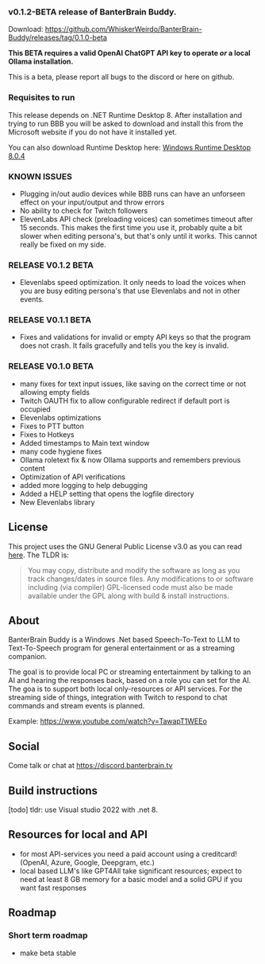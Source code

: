 ### v0.1.2-BETA release of BanterBrain Buddy.
Download: https://github.com/WhiskerWeirdo/BanterBrain-Buddy/releases/tag/0.1.0-beta

**This BETA requires a valid OpenAI ChatGPT API key to operate _or_ a local Ollama installation.** 

This is a beta, please report all bugs to the discord or here on github. 

### Requisites to run
This release depends on .NET Runtime Desktop 8. After installation and trying to run BBB you will be asked to download and install this from the Microsoft website if you do not have it installed yet.

You can also download Runtime Desktop here: [Windows Runtime Desktop 8.0.4](https://dotnet.microsoft.com/en-us/download/dotnet/thank-you/runtime-desktop-8.0.4-windows-x64-installer)

### KNOWN ISSUES
- Plugging in/out audio devices while BBB runs can have an unforseen effect on your input/output and throw errors
- No ability to check for Twitch followers
- ElevenLabs API check (preloading voices) can sometimes timeout after 15 seconds. This makes the first time you use it, probably quite a bit slower when editing persona's, but that's only until it works. This cannot really be fixed on my side.

### RELEASE V0.1.2 BETA
- Elevenlabs speed optimization. It only needs to load the voices when you are busy editing persona's that use Elevenlabs and not in other events.

### RELEASE V0.1.1 BETA
- Fixes and validations for invalid or empty API keys so that the program does not crash. It fails gracefully and tells you the key is invalid.
 

### RELEASE V0.1.0 BETA
- many fixes for text input issues, like saving on the correct time or not allowing empty fields
- Twitch OAUTH fix to allow configurable redirect if default port is occupied
- Elevenlabs optimizations
- Fixes to PTT button
- Fixes to Hotkeys
- Added timestamps to Main text window 
- many code hygiene fixes
- Ollama roletext fix & now Ollama supports and remembers previous content
- Optimization of API verifications 
- added more logging to help debugging
- Added a HELP setting that opens the logfile directory
- New Elevenlabs library

## License
This project uses the GNU General Public License v3.0 as you can read [here](./LICENSE.txt). The TLDR is:

>You may copy, distribute and modify the software as long as you track changes/dates in source files. Any modifications to or software including (via compiler) GPL-licensed code must also be made available under the GPL along with build & install instructions.

## About
BanterBrain Buddy is a Windows .Net based Speech-To-Text to LLM to Text-To-Speech program for general entertainment or as a streaming companion.

The goal is to provide local PC or streaming entertainment by talking to an AI and hearing the responses back, based on a role you can set for the AI. The goa is to support both local only-resources or API services.
For the streaming side of things, integration with Twitch to respond to chat commands and stream events is planned.

Example: https://www.youtube.com/watch?v=TawapT1WEEo

## Social
Come talk or chat at https://discord.banterbrain.tv

## Build instructions
[todo]
tldr: use Visual studio 2022 with .net 8. 

## Resources for local and API
- for most API-services you need a paid account using a creditcard! (OpenAI, Azure, Google, Deepgram, etc.)
- local based LLM's like GPT4All take significant resources; expect to need at least 8 GB memory for a basic model and a solid GPU if you want fast responses

## Roadmap


### Short term roadmap
- make beta stable


